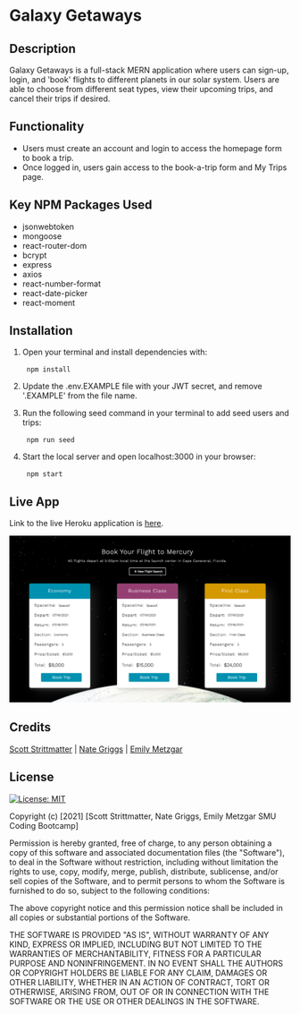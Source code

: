 # Galaxy Getaways

## Description
  
Galaxy Getaways is a full-stack MERN application where users can sign-up, login, and 'book' flights to different planets in our solar system. Users are able to choose from different seat types, view their upcoming trips, and cancel their trips if desired. 

## Functionality

* Users must create an account and login to access the homepage form to book a trip.
* Once logged in, users gain access to the book-a-trip form and My Trips page.

## Key NPM Packages Used

* jsonwebtoken
* mongoose
* react-router-dom
* bcrypt
* express
* axios
* react-number-format
* react-date-picker
* react-moment

## Installation

1) Open your terminal and install dependencies with:

        npm install

2) Update the .env.EXAMPLE file with your JWT secret, and remove '.EXAMPLE' from the file name. 
4) Run the following seed command in your terminal to add seed users and trips:
        
        npm run seed

5) Start the local server and open localhost:3000 in your browser:

        npm start

## Live App

Link to the live Heroku application is [here](https://galaxy-getaways.herokuapp.com/).

![A screenshot of the application](./client/src/images/app-screenshot.png)


## Credits

[Scott Strittmatter](https://github.com/mrpancakes) | [Nate Griggs](https://github.com/nateghsc09) | [Emily Metzgar](https://github.com/emilymetzgar)

## License

[![License: MIT](https://img.shields.io/badge/License-MIT-blue.svg)](https://opensource.org/licenses/MIT)

Copyright (c) [2021] [Scott Strittmatter, Nate Griggs, Emily Metzgar SMU Coding Bootcamp]

Permission is hereby granted, free of charge, to any person obtaining a copy
of this software and associated documentation files (the "Software"), to deal
in the Software without restriction, including without limitation the rights
to use, copy, modify, merge, publish, distribute, sublicense, and/or sell
copies of the Software, and to permit persons to whom the Software is
furnished to do so, subject to the following conditions:

The above copyright notice and this permission notice shall be included in all
copies or substantial portions of the Software.

THE SOFTWARE IS PROVIDED "AS IS", WITHOUT WARRANTY OF ANY KIND, EXPRESS OR
IMPLIED, INCLUDING BUT NOT LIMITED TO THE WARRANTIES OF MERCHANTABILITY,
FITNESS FOR A PARTICULAR PURPOSE AND NONINFRINGEMENT. IN NO EVENT SHALL THE
AUTHORS OR COPYRIGHT HOLDERS BE LIABLE FOR ANY CLAIM, DAMAGES OR OTHER
LIABILITY, WHETHER IN AN ACTION OF CONTRACT, TORT OR OTHERWISE, ARISING FROM,
OUT OF OR IN CONNECTION WITH THE SOFTWARE OR THE USE OR OTHER DEALINGS IN THE
SOFTWARE.